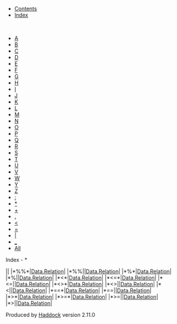 -   [Contents](index.html)
-   [Index](doc-index.html)

 

-   [A](doc-index-A.html)
-   [B](doc-index-B.html)
-   [C](doc-index-C.html)
-   [D](doc-index-D.html)
-   [E](doc-index-E.html)
-   [F](doc-index-F.html)
-   [G](doc-index-G.html)
-   [H](doc-index-H.html)
-   [I](doc-index-I.html)
-   [J](doc-index-J.html)
-   [K](doc-index-K.html)
-   [L](doc-index-L.html)
-   [M](doc-index-M.html)
-   [N](doc-index-N.html)
-   [O](doc-index-O.html)
-   [P](doc-index-P.html)
-   [Q](doc-index-Q.html)
-   [R](doc-index-R.html)
-   [S](doc-index-S.html)
-   [T](doc-index-T.html)
-   [U](doc-index-U.html)
-   [V](doc-index-V.html)
-   [W](doc-index-W.html)
-   [Y](doc-index-Y.html)
-   [Z](doc-index-Z.html)
-   [:](doc-index-58.html)
-   [\*](doc-index-42.html)
-   [+](doc-index-43.html)
-   [.](doc-index-46.html)
-   [\<](doc-index-60.html)
-   [=](doc-index-61.html)
-   [|](doc-index-124.html)
-   [\_](doc-index-95.html)
-   [All](doc-index-All.html)

Index - \*

||
|\*%%\*|[Data.Relation](Data-Relation.html#v:-42--37--37--42-)|
|\*%%||[Data.Relation](Data-Relation.html#v:-42--37--37--124-)|
|\*%\*|[Data.Relation](Data-Relation.html#v:-42--37--42-)|
|\*%||[Data.Relation](Data-Relation.html#v:-42--37--124-)|
|\*\<\*|[Data.Relation](Data-Relation.html#v:-42--60--42-)|
|\*\<=\*|[Data.Relation](Data-Relation.html#v:-42--60--61--42-)|
|\*\<=||[Data.Relation](Data-Relation.html#v:-42--60--61--124-)|
|\*\<\>\*|[Data.Relation](Data-Relation.html#v:-42--60--62--42-)|
|\*\<\>||[Data.Relation](Data-Relation.html#v:-42--60--62--124-)|
|\*\<||[Data.Relation](Data-Relation.html#v:-42--60--124-)|
|\*==\*|[Data.Relation](Data-Relation.html#v:-42--61--61--42-)|
|\*==||[Data.Relation](Data-Relation.html#v:-42--61--61--124-)|
|\*\>\*|[Data.Relation](Data-Relation.html#v:-42--62--42-)|
|\*\>=\*|[Data.Relation](Data-Relation.html#v:-42--62--61--42-)|
|\*\>=||[Data.Relation](Data-Relation.html#v:-42--62--61--124-)|
|\*\>||[Data.Relation](Data-Relation.html#v:-42--62--124-)|

Produced by [Haddock](http://www.haskell.org/haddock/) version 2.11.0

